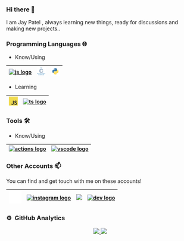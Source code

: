 
### Hi there 👋

I am Jay Patel , always learning new things, ready for discussions and making new projects..

### Programming Languages 🌐

- Know/Using



| [<img src="https://image.flaticon.com/icons/png/512/226/226777.png" alt="js logo" width="24">](https://developer.mozilla.org/en-US/docs/Web/JavaScript)  | [<img src="https://raw.githubusercontent.com/github/explore/80688e429a7d4ef2fca1e82350fe8e3517d3494d/topics/c/c.png" alt="ts logo" width="24">](https://www.typescriptlang.org/) |  [<img src="https://raw.githubusercontent.com/github/explore/80688e429a7d4ef2fca1e82350fe8e3517d3494d/topics/python/python.png" alt="rust logo" width="24">](https://www.rust-lang.org/)|
|---|---|---|


- Learning

| [<img src="https://raw.githubusercontent.com/github/explore/80688e429a7d4ef2fca1e82350fe8e3517d3494d/topics/javascript/javascript.png" alt="js logo" width="24">](https://developer.mozilla.org/en-US/docs/Web/JavaScript)  | [<img src="https://image.flaticon.com/icons/png/512/1126/1126012.png" alt="ts logo" width="24">](https://www.typescriptlang.org/) | 
|---|---|

### Tools 🛠️

- Know/Using

| [<img src="https://pbs.twimg.com/profile_images/1276168873226784768/oTUrXdo6_400x400.jpg" alt="actions logo" width="24">](https://github.com/features/actions) | [<img src="https://raw.githubusercontent.com/Delta456/Delta456/master/img/vscode.png" alt="vscode logo" width="24">](https://code.visualstudio.com/) | 
|---|---|

### Other Accounts 📫

You can find and get touch with me on these accounts!

| [<img src="https://raw.githubusercontent.com/Delta456/Delta456/master/img/github.png" alt="github logo" width="34">](https://github.com/pateljay7) | [<img src="https://raw.githubusercontent.com/Delta456/Delta456/master/img/instagram.jpg" alt="instagram logo" width="24">](https://www.instagram.com/patel_jay_.77/) | [<img src="https://upload.wikimedia.org/wikipedia/commons/4/40/HackerRank_Icon-1000px.png"  width="24">](https://www.hackerrank.com/pateljaykjp)| [<img src="https://www.instituteofexcellence.com/wp-content/uploads/LinkedIn-logo.png" alt="dev logo" width="24">](https://www.linkedin.com/in/jay-patel-301050208)
|---|---|---|---|



### ⚙️ &nbsp;GitHub Analytics

<p align="center">
<a href="https://https://github.com/pateljay7">
  <img height="180em" src="https://github-readme-stats-eight-theta.vercel.app/api?username=pateljay7&show_icons=true&theme=algolia&include_all_commits=true&count_private=true"/>
  <img height="180em" src="https://github-readme-stats-eight-theta.vercel.app/api/top-langs/?username=pateljay7&layout=compact&langs_count=8&theme=algolia"/>
</a>
</p>



